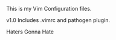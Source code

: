  This is my Vim Configuration files.
 
 v1.0 Includes .vimrc and pathogen plugin.
 
 Haters Gonna Hate
